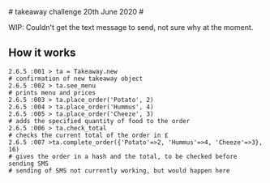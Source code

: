 # takeaway challenge 20th June 2020 #

WIP: Couldn't get the text message to send, not sure why at the moment.

## How it works ##
``` irb -r './lib/takeaway.rb'
2.6.5 :001 > ta = Takeaway.new
# confirmation of new takeaway object
2.6.5 :002 > ta.see_menu
# prints menu and prices
2.6.5 :003 > ta.place_order('Potato', 2)
2.6.5 :004 > ta.place_order('Hummus', 4)
2.6.5 :005 > ta.place_order('Cheeze', 3)
# adds the specified quantity of food to the order
2.6.5 :006 > ta.check_total
# checks the current total of the order in £
2.6.5 :007 >ta.complete_order({'Potato'=>2, 'Hummus'=>4, 'Cheeze'=>3}, 16)
# gives the order in a hash and the total, to be checked before sending SMS
# sending of SMS not currently working, but would happen here
```